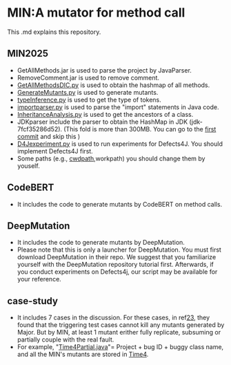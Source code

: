 # MIN:A mutator for method call
 This .md explains this repository.
 
## MIN2025

* GetAllMethods.jar is used to parse the project by JavaParser.
* RemoveComment.jar is used to remove comment.
* [GetAllMethodsDIC.py](https://github.com/zhangpengNJU/MIN2025/blob/main/MIN2025/GetAllMethodDIC.py) is used to obtain the hashmap of all methods.
* [GenerateMutants.py](https://github.com/zhangpengNJU/MIN2025/blob/main/MIN2025/GenerateMutants.py) is used to generate mutants.
* [typeInference.py](https://github.com/zhangpengNJU/MIN2025/blob/main/MIN2025/typeInference.py) is used to get the type of tokens.
* [importparser.py](https://github.com/zhangpengNJU/MIN2025/blob/main/MIN2025/importparser.py) is used to parse the "import" statements in Java code.
* [InheritanceAnalysis.py](https://github.com/zhangpengNJU/MIN2025/blob/main/MIN2025/InheritanceAnalysis.py) is used to get the ancestors of a class.
* JDKparser include the parser to obtain the HashMap in JDK (jdk-7fcf35286d52).  (This fold is more than 300MB. You can go to the [first commit](https://github.com/zhangpengNJU/MIN2025/tree/c7e3bc46ea956cac4c4853b631b4b59bacb07652) and skip this )
* [D4Jexperiment.py](https://github.com/zhangpengNJU/MIN2025/blob/main/MIN2025/D4Jexperiment.py) is used to run experiments for Defects4J. You should implement Defects4J first.
* Some paths (e.g., [cwdpath](https://github.com/zhangpengNJU/MIN2025/blob/main/MIN2025/D4Jexperiment.py#L176C1-L176C8),workpath) you should change them by youself.


## CodeBERT

* It includes the code to generate mutants by CodeBERT on method calls.

## DeepMutation

* It includes the code to generate mutants by DeepMutation.
* Please note that this is only a launcher for DeepMutation. You must first download DeepMutation in their repo. We suggest that you familiarize yourself with the DeepMutation repository tutorial first. Afterwards, if you conduct experiments on Defects4j, our script may be available for your reference.


## case-study

* It includes 7 cases in the discussion. For these cases, in ref[23](https://dl.acm.org/doi/10.1145/2635868.2635929), they found that the triggering test cases cannot kill any mutants generated by Major. But by MIN, at least 1 mutant erither fully replicate, subsuming or partially couple with the real fault.
* For example, "[Time4Partial.java](https://github.com/zhangpengNJU/MIN2025/blob/main/case-study/case-study/Time4Partial.java)"= Project + bug ID + buggy class name, and all the MIN's mutants are stored in [Time4](https://github.com/zhangpengNJU/MIN2025/tree/main/case-study/case-study/Time4).

